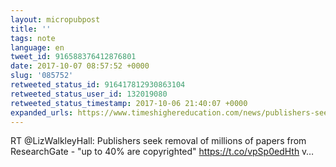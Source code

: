 ```yaml
---
layout: micropubpost
title: ''
tags: note
language: en
tweet_id: 916588376412876801
date: 2017-10-07 08:57:52 +0000
slug: '085752'
retweeted_status_id: 916417812930863104
retweeted_status_user_id: 132019080
retweeted_status_timestamp: 2017-10-06 21:40:07 +0000
expanded_urls: https://www.timeshighereducation.com/news/publishers-seek-removal-millions-papers-researchgate,https://www.timeshighereducation.com/news/publishers-seek-removal-millions-papers-researchgate
---
```

RT @LizWalkleyHall: Publishers seek removal of millions of papers from ResearchGate - "up to 40% are copyrighted"
https://t.co/vpSp0edHth v…
